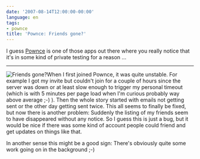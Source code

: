 ```yaml
---
date: '2007-08-14T12:00:00-00:00'
language: en
tags:
- pownce
title: 'Pownce: Friends gone?'
---
```



<img src="/media/2007/pownce.png" alt="" class="left" />I guess [Pownce](http://pownce.com) is one of those apps out there where you really notice that it's in some kind of private testing for a reason ...

-------------------------------

<img src="/media/2007/pownce.friendsgone.png" alt="Friends gone?" class="left" />When I first joined Pownce, it was quite unstable. For example I got my invite but couldn't join for a couple of hours since the server was down or at least slow enough to trigger my personal timeout (which is with 5 minutes per page load when I'm curious probably way above average ;-) ). Then the whole story started with emails not getting sent or the other day getting sent twice. This all seems to finally be fixed, but now there is another problem: Suddenly the listing of my friends seem to have disappeared without any notice. So I guess this is just a bug, but it would be nice if there was some kind of account people could friend and get updates on things like that.

In another sense this might be a good sign: There's obviously quite some work going on in the background ;-)
